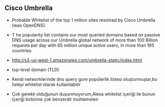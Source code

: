 ## Cisco Umbrella
* Probable Whitelist of the top 1 million sites resolved by Cisco Umbrella (was OpenDNS).
* T he popularity list contains our most queried domains based on passive DNS usage across our Umbrella global network of more than 100 Billion requests per day with 65 million unique active users, in more than 165 countries. 

* http://s3-us-west-1.amazonaws.com/umbrella-static/index.html
* top-level domain (TLD)
* Kendi networklerinde dns query gore popülerlik listesi oluşturmuşlar,bu listeyi whitelist olarak kullanilabilir
* Çok gerekli olduğunun duşunmuyorum,Alexa whitelist içeriği ile bunun içeriği birbirine çok benzerdir muhtemelen

